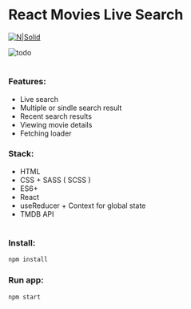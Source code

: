 # React Movies Live Search

[![N|Solid](https://res.cloudinary.com/dsohtcuy3/image/upload/v1626470356/button_demo_1_k6is2z.png)](https://gothic-a.github.io/movies-live-search/)

![todo](https://res.cloudinary.com/dsohtcuy3/image/upload/v1626529630/Screenshot_4_scswtm.png)

#

### Features:
- Live search
- Multiple or sindle search result
- Recent search results
- Viewing movie details
- Fetching loader

### Stack:

- HTML
- CSS + SASS ( SCSS )
- ES6+
- React 
- useReducer + Context for global state
- TMDB API

#

### Install:

```sh
npm install
```
### Run app:

```sh
npm start
```
